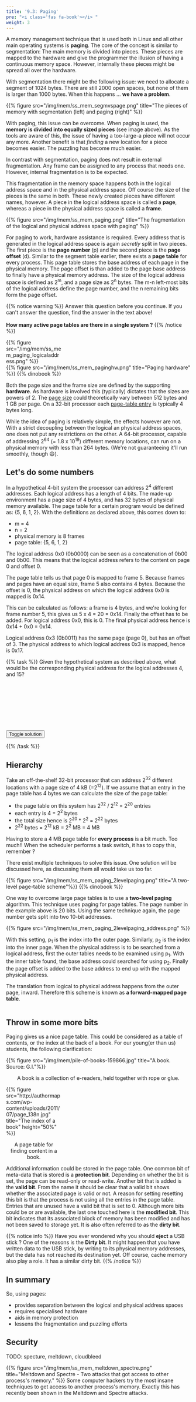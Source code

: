 ```yaml
---
title: '9.3: Paging'
pre: "<i class='fas fa-book'></i> "
weight: 3
---
```


A memory management technique that is used both in Linux and all other main operating systems is **paging**. The core of the concept is similar to segmentation: The main memory is divided into pieces. These pieces are mapped to the hardware and give the programmer the illusion of having a continuous memory space. However, internally these pieces might be spread all over the hardware.

With segmentation there might be the following issue: we need to allocate a segment of 1024 bytes. There are still 2000 open spaces, but none of them is larger than 1000 bytes. When this happens ... **we have a problem**. 

{{% figure src="/img/mem/ss_mem_segmvspage.png" title="The pieces of memory with segmentation (left) and paging (right)" %}}

With paging, this issue can be overcome. When paging is used, the **memory is divided into equally sized pieces** (see image above). As the tools are aware of this, the issue of having a too-large-a piece will not occur any more. Another benefit is that *finding* a new location for a piece becomes easier. The puzzling has become much easier.

In contrast with segmentation, paging does not result in external fragmentation. Any frame can be assigned to any process that needs one. However, internal fragmentation is to be expected.


This fragmentation in the memory space happens both in the logical address space and in the physical address space. Off course the size of the pieces is the same in both. These newly created pieces have different names, however. A piece in the logical address space is called a **page**, whereas a piece in the physical address space is called a **frame**.

{{% figure src="/img/mem/ss_mem_paging.png" title="The fragmentation of the logical and physical address space with paging" %}}



For paging to work, hardware assistance is required. Every address that is generated in the logical address space is again *secretly* split in two pieces. The first piece is the **page number** (p) and the second piece is the **page offset** (d). Similar to the segment table earlier, there exists a **page table** for every process. This page table stores the base address of each page in the physical memory. The page offset is than added to the page base address to finally have a physical memory address. The size of the logical address space is defined as 2<sup>m</sup>, and a page size as
2<sup>n</sup> bytes. The m-n left-most bits of the logical address define the page number, and the n remaining bits form the page offset.

{{% notice warning %}}
Answer this question before you continue. If you can't answer the question, find the answer in the text above!<br/><br/><b>How many active **page tables** are there in a single system ?</b>
{{% /notice %}}

<div class="multicolumn">
  <div style="width: 30%">
    {{% figure src="/img/mem/ss_mem_paging_logicaladdress.png" %}}
  </div>
  <div>
    {{% figure src="/img/mem/ss_mem_paginghw.png" title="Paging hardware" %}}
    {{% dinobook %}}
  </div>
</div>

Both the page size and the frame size are defined by the supporting **hardware**. As hardware is involved this (typically) dictates that the sizes are powers of 2. The <u>page size</u> could theoretically vary between 512 bytes and 1 GB per page. On a 32-bit processor each <u>page-table entry</u> is typically 4 bytes long.


While the idea of paging is relatively simple, the effects however are not. With a strict decoupling between the logical an physical address spaces, one does not put any restrictions on the other. A 64-bit processor, capable of addressing 2<sup>64</sup> (= 1.8 x 10<sup>19</sup>) different memory locations, can run on a physical memory with less than 264 bytes. (We're not guaranteeing it'll run smoothly, though :smile:).


## Let's do some numbers

In a hypothetical 4-bit system the processor can address 2<sup>4</sup> different addresses. Each logical address has a length of 4 bits. The made-up environment has a page size of 4 bytes, and has 32 bytes of physical memory available. The page table for a certain program would be defined as: {5, 6, 1, 2}. With the definitions as declared above, this comes down to:

* m = 4
* n = 2
* physical memory is 8 frames
* page table: {5, 6, 1, 2}

The logical address 0x0 (0b0000) can be seen as a concatenation of 0b00 and 0b00. This means that the logical address refers to the content on page 0 and offset 0.

The page table tells us that page 0 is mapped to frame 5. Because frames and pages have an equal size, frame 5 also contains 4 bytes. Because the offset is 0, the physical address on which the logical address 0x0 is mapped is 0x14.

This can be calculated as follows: a frame is 4 bytes, and we're looking for frame number 5, this gives us 5 x 4 = 20 = 0x14. Finally the offset has to be added. For logical address 0x0, this is 0. The final physical address hence is 0x14 + 0x0 = 0x14.

Logical address 0x3 (0b0011) has the same page (page 0), but has an offset of 3. The physical address to which logical address 0x3 is mapped, hence is 0x17. 


{{% task %}}
Given the hypothetical system as described above, what would be the corresponding physical address for the logical addresses 4, and 15?
<br/>
<br/>
<div class="solution" id="div_q941" style="visibility: hidden">
  <b>Answer:</b><br/>
  <p>
    Logical address 4 (page 1, offset 0) maps to physical address 24 [= (<b>6</b> × 4) + 0] = 0x18
    <br/>    
    Logical address 15 (page 3, offset 3) maps to physical address 11 [= (<b>2</b> × 4) + 3] = 0x0B
  </p>
</div>

<input value="Toggle solution" type="button" style="margin: 0 auto;" onclick="toggleAnswer('q941', 1)" />

{{% /task %}}



## Hierarchy

Take an off-the-shelf 32-bit processor that can address 2<sup>32</sup> different locations with a page size of 4 kB (=2<sup>12</sup>). If we assume that an entry in the page table has 4 bytes we can calculate the size of the page table: 

* the page table on this system has 2<sup>32</sup> / 2<sup>12</sup> = 2<sup>20</sup> entries
* each entry is 4 = 2<sup>2</sup> bytes
* the total size hence is 2<sup>20</sup> * 2<sup>2</sup> = 2<sup>22</sup> bytes
* 2<sup>22</sup> bytes = 2<sup>12</sup> kB = 2<sup>2</sup> MB = 4 MB

Having to store a 4 MB page table for **every process** is a bit much. Too much!! When the scheduler performs a task switch, it has to copy this, remember ?

There exist multiple techniques to solve this issue. One solution will be discussed here, as discussing them all would take us too far. 


<div class="multicolumn">
  <div class="column">
    {{% figure src="/img/mem/ss_mem_paging_2levelpaging.png" title="A two-level page-table scheme"%}}
    {{% dinobook %}}
  </div>
  <div class="column">
    <p>One way to overcome large page tables is to use a <b>two-level paging</b> algorithm. This technique uses paging for page tables. The page number in the example above is 20 bits. Using the same technique again, the page number gets split into two 10-bit addresses.</p>
    {{% figure src="/img/mem/ss_mem_paging_2levelpaging_address.png" %}}
    <p>With this setting, p<sub>1</sub> is the index into the outer page. Similarly, p<sub>2</sub> is the index into the inner page. When the physical address is to be searched from a logical address, first the outer tables needs to be examined using p<sub>1</sub>. With the inner table found, the base address could searched for using p<sub>2</sub>. Finally the page offset is added to the base address to end up with the mapped physical address.</p>
    <p>The translation from logical to physical address happens from the outer page, inward. Therefore this scheme is known as <b>a forward-mapped page table</b>.</p>
  </div>
</div>

## Throw in some more bits
Paging gives us a nice page table. This could be considered as a table of contents, or the index at the back of a book. For our young(er than us) students, the following clarification:

<div class="multicolumn">
  <div>
    {{% figure src="/img/mem/pile-of-books-159866.jpg" title="A book. Source: G.I."%}}
    <p style="text-align: center">A book is a collection of e-readers, held together with rope or glue.</p>
  </div>
  <div style="width: 30%">
    {{% figure src="http://authormaps.com/wp-content/uploads/2011/07/page_138n.jpg" title="The index of a book" height="50%" %}}
    <p style="text-align: center">A page table for finding content in a book.</p>
  </div>
</div>

Additional information could be stored in the page table. One common bit of meta-data that is stored is a **protection bit**. Depending on whether the bit is set, the page can be read-only or read-write. Another bit that is added is the **valid bit**. From the name it should be clear that a valid bit shows whether the associated page is valid or not. A reason for setting resetting this bit is that the process is not using all the entries in the page table. Entries that are unused have a valid bit that is set to 0. Although more bits could be or are available, the last one touched here is the **modified bit**. This bit indicates that its associated block of memory has been modified and has not been saved to storage yet. It is also often referred to as the **dirty bit**.

{{% notice info %}}
Have you ever wondered why you should **eject** a USB stick ? One of the reasons is the **Dirty bit**. It might happen that you have written data to the USB stick, by writing to its physical memory addresses, but the data has not reached its destination yet. Off course, cache memory also play a role. It has a similar dirty bit.
{{% /notice %}}

## In summary

So, using pages:

* provides separation between the logical and physical address spaces
* requires specialised hardware
* aids in memory protection
* lessens the fragmentation and puzzling efforts


## Security

TODO: specture, meltdown, cloudbleed


{{% figure src="/img/mem/ss_mem_meltdown_spectre.png" title="Meltdown and Spectre - Two attacks that got access to other process's memory." %}}
Some computer hackers try the most insane techniques to get access to another process's memory. Exactly this has recently been shown in the Meltdown and Spectre attacks. 